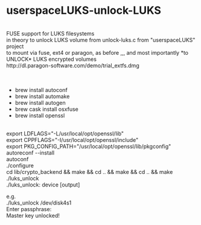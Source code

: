 # userspaceLUKS-unlock-LUKS
<br>
FUSE support for LUKS filesystems
<br>
in theory to unlock LUKS volume from unlock-luks.c from "userspaceLUKS" project
<br>
to mount via fuse, ext4 or paragon, as before ,,, and most importantly *to UNLOCK* LUKS encrypted volumes
<br>
http://dl.paragon-software.com/demo/trial_extfs.dmg
<br>
<br>

<br>


 * brew install autoconf
 * brew install automake
 * brew install autogen
 * brew cask install osxfuse
 * brew install openssl
 
 
<br>
export LDFLAGS="-L/usr/local/opt/openssl/lib"
<br>
export CPPFLAGS="-I/usr/local/opt/openssl/include"
<br>
export PKG_CONFIG_PATH="/usr/local/opt/openssl/lib/pkgconfig"
<br>
autoreconf --install
<br>
autoconf
<br>
./configure
<br>
cd lib/crypto_backend && make && cd .. && make && cd .. && make
<br>
./luks_unlock 
<br>
./luks_unlock: device [output]
<br>

e.g.
<br>
./luks_unlock /dev/disk4s1
<br>
Enter passphrase: 
<br>
Master key unlocked!


